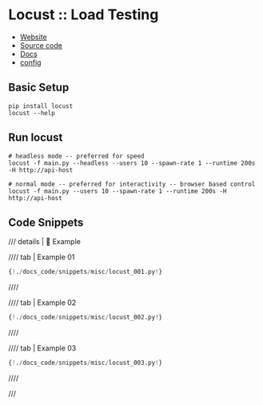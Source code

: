 # Locust :: Load Testing

- [Website](https://locust.io/)
- [Source code](https://github.com/locustio/locust)
- [Docs](https://docs.locust.io/en/stable/installation.html)
- [config](https://docs.locust.io/en/stable/configuration.html)


## Basic Setup

```shell
pip install locust
locust --help
```

## Run locust
```shell
# headless mode -- preferred for speed
locust -f main.py --headless --users 10 --spawn-rate 1 --runtime 200s -H http://api-host

# normal mode -- preferred for interactivity -- browser based control
locust -f main.py --users 10 --spawn-rate 1 --runtime 200s -H http://api-host
```

## Code Snippets

/// details | 👀 Example

//// tab | Example 01
```python
{!./docs_code/snippets/misc/locust_001.py!}
```
////

//// tab | Example 02
```python
{!./docs_code/snippets/misc/locust_002.py!}
```
////

//// tab | Example 03
```python
{!./docs_code/snippets/misc/locust_003.py!}
```
////

///